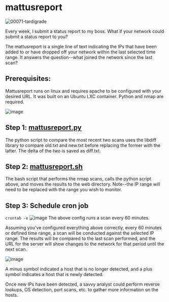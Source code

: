 # mattusreport
![00071-tardigrade](https://github.com/endgrid/mattusreport/assets/104172903/ec709c5f-5dd5-4aad-9c91-5b49343f2284)

Every week, I submit a status report to my boss. What if your network could submit a status report to you?

The mattusreport is a single line of text indicating the IPs that have been added to or have dropped off your network within the last selected time range. It answers the question--what joined the network since the last scan?

## Prerequisites:
Mattusreport runs on linux and requires apache to be configured with your desired URL. It was built on an Ubuntu LXC container. Python and nmap are required.

![image](https://github.com/endgrid/mattusreport/assets/104172903/a9838d0a-7a51-46c3-86c9-0a2262c33f93)
## Step 1: [mattusreport.py](https://github.com/endgrid/mattusreport/blob/main/mattusreport.py)
The python script to compare the most recent two scans uses the libdiff library to compare old.txt and new.txt before replacing the former with the latter. The delta of the two is saved as diff.txt.

## Step 2: [mattusreport.sh](https://github.com/endgrid/mattusreport/blob/main/mattusreport.sh)
The bash script that performs the nmap scans, calls the python script above, and moves the results to the web directory. Note--the IP range will need to be replaced with the range you wish to monitor.

## Step 3: Schedule cron job
`crontab -e`
![image](https://github.com/endgrid/mattusreport/assets/104172903/b8c85116-29f4-4560-9ce0-03d72a28daa7)
The above config runs a scan every 60 minutes.

Assuming you've configured everything above correctly, every 60 minutes or defined time range, a scan will be conducted against the selected IP range. The results will be compared to the last scan performed, and the URL for the server will show changes to the network for that period until the next scan.

![image](https://github.com/endgrid/mattusreport/assets/104172903/89b471a6-f233-448c-a7f3-ca19b770db7c)

A minus symbol indicated a host that is no longer detected, and a plus symbol indicates a host that is newly detected.

Once new IPs have been detected, a savvy analyst could perform reverse lookups, OS detection, port scans, etc. to gather more information on the hosts.
